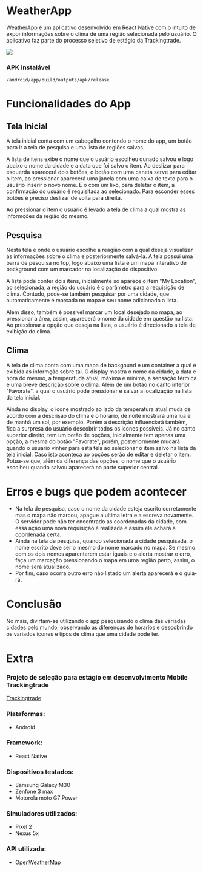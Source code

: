 # WeatherApp
WeatherApp é um aplicativo desenvolvido em React Native com o intuito de expor informações sobre o clima de uma região selecionada pelo usuário.
O aplicativo faz parte do processo seletivo de estágio da Trackingtrade.

<img src='/assets/prinsts/listFull'>

### APK instalável 
```
/android/app/build/outputs/apk/release
```

# Funcionalidades do App
## Tela Inicial
A tela inicial conta com um cabeçalho contendo o nome do app, um botão para ir a tela de pesquisa e uma lista de regiões salvas. 

A lista de itens exibe o nome que o usuário escolheu qunado salvou e logo abaixo o nome da cidade e a data que foi salvo o item. 
Ao deslizar para esquerda aparecerá dois botões, o botão com uma caneta serve para editar o item, ao pressionar aparecerá uma janela com uma caixa de texto para o usuário inserir o novo nome. E o com um lixo, para deletar o item, a confirmação do usuário é requisitada ao selecionado. Para esconder esses botões é preciso deslizar de volta para direita. 

Ao pressionar o item o usuário é levado a tela de clima a qual mostra as informções da região do mesmo.


## Pesquisa
Nesta tela é onde o usuário escolhe a reagião com a qual deseja visualizar as informações sobre o clima e posteriormente salvá-la. A tela possui uma barra de pesquisa no top, logo abaixo uma lista e um mapa interativo de background com um marcador na localização do dispositivo. 

A lista pode conter dois itens, inicialmente só aparece o item "My Location", ao selecionada, a região do usuário é o parâmetro para a requisição de clima. Contudo, pode-se também pesquisar por uma cidade, que automaticamente é marcada no mapa e seu nome adicionado a lista. 

Além disso, também é possível marcar um local desejado no mapa, ao pressionar a área, assim, aparecerá o nome da cidade em questão na lista. Ao pressionar a opção que deseja na lista, o usuário é direcionado a tela de exibição do clima.



## Clima
A tela de clima conta com uma mapa de backgound e um container a qual é exibida as informção sobre tal. O display mostra o nome da cidade, a data e hora do mesmo, a temperatuda atual, máxima e mínima, a sensação térmica e uma breve descrição sobre o clima. Além de um botão no canto inferior "Favorate", a qual o usuário pode pressionar e salvar a localização na lista da tela inicial. 

Ainda no display, o icone mostrado ao lado da temperatura atual muda de acordo com a descrisão do clima e o horário, de noite mostrará uma lua e de manhã um sol, por exemplo. Porém a descrição influenciará também, fica a surpresa do usuário descobrir todos os icones possíveis. Já no canto superior direito, tem um botão de opções, inicialmente tem apenas uma opção, a mesma do botão "Favorate", porém, posteriormente mudará quando o usuário vinher para esta tela ao selecionar o item salvo na lista da tela inicial. Caso isto aconteca ao opções serão de editar e deletar o item. Potua-se que, além da diferença das opções, o nome que o usuário escolheu quando salvou aparecerá na parte superior central.


# Erros e bugs que podem acontecer
 - Na tela de pesquisa, caso o nome da cidade esteja escrito corretamente mas o mapa não marcou, apague a ultima letra e a escreva novamente. O servidor pode não ter encontrado as coordenadas da cidade, com essa ação uma nova requisição é realizada e assim ele achará a coordenada certa.
  - Ainda na tela de pesquisa, quando selecionada a cidade pesquisada, o nome escrito deve ser o mesmo do nome marcado no mapa. Se mesmo com os dois nomes aparentarem estar iguais e o alerta mostrar o erro, faça um marcação pressionando o mapa em uma região perto, assim, o nome será atualizado.
  - Por fim, caso ocorra outro erro não listado um alerta aparecerá e o guia-rá.
  
 # Conclusão
 No mais, divirtam-se utilizando o app pesquisando o clima das variadas cidades pelo mundo, observando as diferenças de horaríos e descobrindo os variados icones e tipos de clima que uma cidade pode ter. 
 
 # Extra 
 ###  Projeto de seleção para estágio em desenvolvimento Mobile Trackingtrade
  [Trackingtrade](http://trackingtrade.com.br/)
 ### Plataformas:
  - Android
 ### Framework:
  - React Native
 ### Dispositivos testados:
  - Samsung Galaxy M30
  - Zenfone 3 max
  - Motorola moto G7 Power
 
 ### Simuladores utilizados:
  - Pixel 2
  - Nexus 5x
 ### API utilizada:
  - [OpenWeatherMap](https://openweathermap.org/api)

